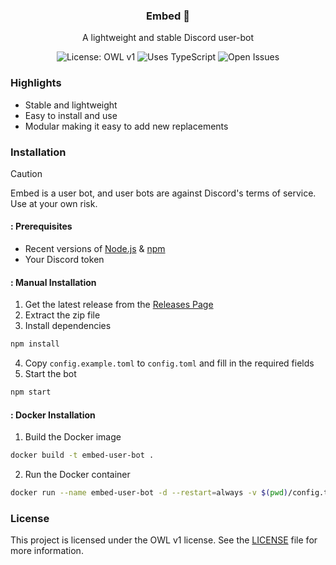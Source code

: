 <div align="center">
  <h3>Embed 🔭</h3>
  <p>A lightweight and stable Discord user-bot</p>
  <img alt="License: OWL v1" src="https://img.shields.io/badge/License-OWLv1-blue.svg">
  <img alt="Uses TypeScript" src="https://img.shields.io/badge/Uses-Typescript-blue?logo=typescript">
  <img alt="Open Issues" src="https://img.shields.io/github/issues/lilyvxv/embed?label=Issues">
</div>

### Highlights
- Stable and lightweight
- Easy to install and use
- Modular making it easy to add new replacements

### Installation
> [!CAUTION]
> Embed is a user bot, and user bots are against Discord's terms of service. Use at your own risk.

#### : Prerequisites
- Recent versions of [Node.js](https://nodejs.org) & [npm](https://npmjs.com)
- Your Discord token

#### : Manual Installation
1. Get the latest release from the [Releases Page](https://github.com/lilyvxv/embed/releases)
2. Extract the zip file
3. Install dependencies
```sh
npm install
```
4. Copy `config.example.toml` to `config.toml` and fill in the required fields
5. Start the bot
```sh
npm start
```

#### : Docker Installation
1. Build the Docker image
```sh
docker build -t embed-user-bot .
```
2. Run the Docker container
```sh
docker run --name embed-user-bot -d --restart=always -v $(pwd)/config.toml:/app/config.toml embed-user-bot
```

### License
This project is licensed under the OWL v1 license. See the [LICENSE](LICENSE) file for more information.